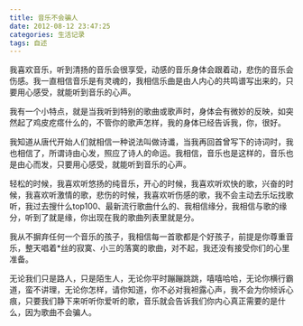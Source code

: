 ```yaml
---
title: 音乐不会骗人
date: 2012-08-12 23:47:25
categories: 生活记录
tags: 自述
---
```

我喜欢音乐，听到清扬的音乐会很享受，动感的音乐身体会跟着动，悲伤的音乐会伤感。我一直相信音乐是有灵魂的，我相信乐曲是由人内心的共鸣谱写出来的，只要用心感受，就能听到音乐的心声。

我有一个小特点，就是当我听到特别的歌曲或歌声时，身体会有微妙的反映，如突然起了鸡皮疙瘩什么的，不管你的歌声怎样，我的身体已经告诉我，你，很好。

我知道从唐代开始人们就相信一种说法叫做诗谶，当我再回首曾写下的诗词时，我也相信了，所谓诗由心发，照应了诗人的命运。我相信，音乐也是这样的，音乐也是由心而发，只要用心感受，就能听到音乐的心声。

轻松的时候，我喜欢听悠扬的纯音乐，开心的时候，我喜欢听欢快的歌，兴奋的时候，我喜欢听激情的歌，悲伤的时候，我喜欢听伤感的歌，我不会主动去乐坛找歌听，我过去搜什么top100、最新流行歌曲什么的、我相信缘分，我相信与歌的缘分，听到了就是缘，你出现在我的歌曲列表里就是分。

我从不摒弃任何一个音乐的孩子，我相信每一首歌都是个好孩子，前提是你尊重音乐，整天唱着*丝的寂寞、小三的落寞的歌曲，对不起，我还没有接受你们的心里准备。

无论我们只是路人，只是陌生人，无论你平时蹦蹦跳跳，嘻嘻哈哈，无论你横行霸道，蛮不讲理，无论你怎样，请你知道，你不必对我袒露心声，我不会为你倾诉心痕，只要我们静下来听听你爱听的歌，音乐就会告诉我们你内心真正需要的是什么，因为歌曲不会骗人。
